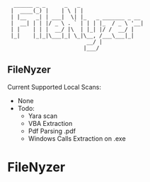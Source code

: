 ```
  ______ _ _      _   _                    
 |  ____(_) |    | \ | |                   
 | |__   _| | ___|  \| |_   _ _______ _ __ 
 |  __| | | |/ _ \ . ` | | | |_  / _ \ '__|
 | |    | | |  __/ |\  | |_| |/ /  __/ |   
 |_|    |_|_|\___|_| \_|\__, /___\___|_|   
                         __/ |             
                        |___/                                                                 
```

## FileNyzer
Current Supported Local Scans:
* None
* Todo:
  * Yara scan
  * VBA Extraction
  * Pdf Parsing .pdf
  * Windows Calls Extraction on .exe
# FileNyzer
